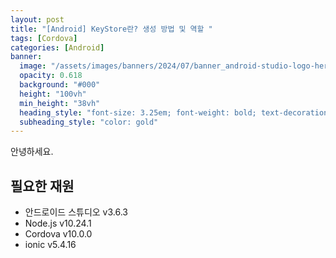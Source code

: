 ```yaml
---
layout: post
title: "[Android] KeyStore란? 생성 방법 및 역할 "
tags: [Cordova]
categories: [Android]
banner:
  image: "/assets/images/banners/2024/07/banner_android-studio-logo-hero.jpg"
  opacity: 0.618
  background: "#000"
  height: "100vh"
  min_height: "38vh"
  heading_style: "font-size: 3.25em; font-weight: bold; text-decoration: underline"
  subheading_style: "color: gold"
--- 
```


안녕하세요.


## 필요한 재원 
- 안드로이드 스튜디오 v3.6.3
- Node.js v10.24.1 
- Cordova v10.0.0
- ionic v5.4.16


